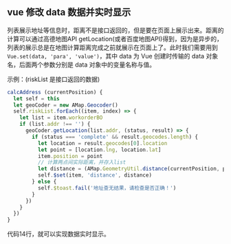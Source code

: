 ## vue 修改 data 数据并实时显示

列表展示地址等信息时，距离不是接口返回的，但是要在页面上展示出来。距离的计算可以通过高德地图API getLocation(或者百度地图API)得到，因为是异步的，列表的展示总是在地图计算距离完成之前就展示在页面上了。此时我们需要用到 `Vue.set(data, 'para', 'value')`，其中 data 为 Vue 创建时传输的 data 对象名，后面两个参数分别是 data 对象中的变量名称与值。

示例：(riskList 是接口返回的数据)

```js
calcAddress (currentPosition) {
  let self = this
  let geoCoder = new AMap.Geocoder()
  self.riskList.forEach((item, index) => {
    let list = item.workorderBO
    if (list.addr !== '') {
      geoCoder.getLocation(list.addr, (status, result) => {
        if (status === 'complete' && result.geocodes.length) {
          let location = result.geocodes[0].location
          let point = [location.lng, location.lat]
          item.position = point
          // 计算两点间实际距离，并存入list
          let distance = (AMap.GeometryUtil.distance(currentPosition, point) / 1000).toFixed(2) // 原始单位m，转换成km
          self.$set(item, 'distance', distance)
        } else {
          self.$toast.fail('地址查无结果，请检查是否正确！')
        }
      })
    }
  })
}
```

代码14行，就可以实现数据实时显示。